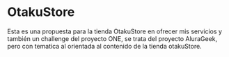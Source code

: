 # OtakuStore

Esta es una propuesta para la tienda OtakuStore en ofrecer mis servicios y también un challenge del proyecto ONE,
se trata del proyecto AluraGeek, pero con tematica al orientada al contenido de la tienda otakuStore.
